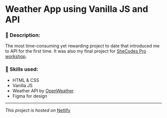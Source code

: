 # Weather App using Vanilla JS and API

### 📝 Description:

The most time-consuming yet rewarding project to date that introduced me to API for the first time.
It was also my final project for [SheCodes Pro workshop](https://www.shecodes.io/workshop-plus#projects).

### 🧠 Skills used:
- HTML & CSS
- Vanilla JS
- Weather API by [OpenWeather](https://openweathermap.org/api)
- Figma for design

---
*This project is hosted on* [Netlify](https://blissful-hermann-2586c9.netlify.app/)
